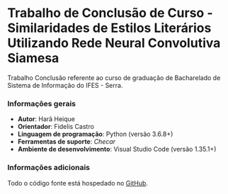 # Trabalho de Conclusão de Curso - Similaridades de Estilos Literários Utilizando Rede Neural Convolutiva Siamesa

Trabalho Conclusão referente ao curso de graduação de Bacharelado de Sistema de Informação do IFES - Serra.

### Informações gerais
- **Autor**: Harã Heique
- **Orientador**: Fidelis Castro
- **Linguagem de programação**: Python (versão 3.6.8+)
- **Ferramentas de suporte**: _Checar_
- **Ambiente de desenvolvimento**: Visual Studio Code (versão 1.35.1+)

### Informações adicionais
Todo o código fonte está hospedado no [GitHub](https://github.com/HaraHeique/TCC-Rede-Neural-Siamesa).

